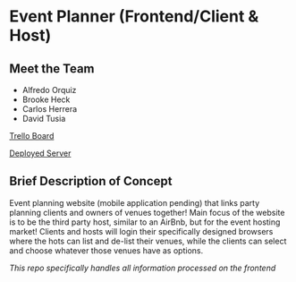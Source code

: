 # Event Planner (Frontend/Client & Host)

## Meet the Team
- Alfredo Orquiz
- Brooke Heck
- Carlos Herrera
- David Tusia

[Trello Board](https://trello.com/invite/b/22nQw26F/ATTIa1b1ab0116cedeefaa60d440c244a630D8A042E5/event-planner-board)

[Deployed Server](https://the-better-event-planner.netlify.app/)

## Brief Description of Concept
Event planning website (mobile application pending) that links party planning clients and owners of venues together! Main focus of the website is to be the third party host, similar to an AirBnb, but for the event hosting market! Clients and hosts will login their specifically designed browsers where the hots can list and de-list their venues, while the clients can select and choose whatever those venues have as options.

_This repo specifically handles all information processed on the frontend_
